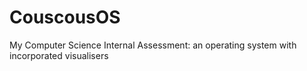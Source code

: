 # CouscousOS
My Computer Science Internal Assessment: an operating system with incorporated visualisers

